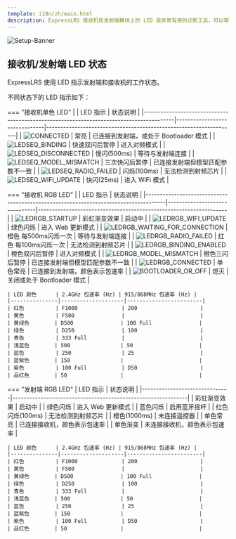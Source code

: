 ```yaml
---
template: i18n/zh/main.html
description: ExpressLRS 接收机和发射端模块上的 LED 是非常有用的诊断工具，可以帮助你判断设备当前状态。
---
```


![Setup-Banner](https://github.com/ExpressLRS/ExpressLRS-Hardware/raw/master/img/quick-start.png)

## 接收机/发射端 LED 状态

ExpressLRS 使用 LED 指示发射端和接收机的工作状态。

不同状态下的 LED 指示如下：

=== "接收机单色 LED"
    |                                                                                         | LED 指示                      | 状态说明                                                         |
    |-----------------------------------------------------------------------------------------|-------------------------------|-------------------------------------------------------------------|
    | ![CONNECTED](../assets/images/LED_ON.gif)                                               | 常亮                          | 已连接到发射端，或处于 Bootloader 模式                            |
    | ![LEDSEQ_BINDING](../assets/images/LEDSEQ_BINDING_10_10_10_100.gif)                     | 快速双闪后暂停                | 进入对频模式                                                      |
    | ![LEDSEQ_DISCONNECTED](../assets/images/LEDSEQ_DISCONNECTED_50_50.gif)                  |  慢闪(500ms)              | 等待与发射端连接                                                  |
    | ![LEDSEQ_MODEL_MISMATCH](../assets/images/LEDSEQ_MODEL_MISMATCH_10_10_10_10_10_100.gif) | 三次快闪后暂停                  | 已连接发射端但模型匹配参数不一致                                  |
    | ![LEDSEQ_RADIO_FAILED](../assets/images/LEDSEQ_RADIO_FAILED_20_100.gif)                 | 闪烁(100ms)                  | 无法检测到射频芯片                                                |
    | ![LEDSEQ_WIFI_UPDATE](../assets/images/LEDSEQ_WIFI_UPDATE_2_3.gif)                      | 快闪(25ms)              | 进入 WiFi 模式                                                    |

=== "接收机 RGB LED"
    |                                                                                     | LED 指示                      | 状态说明                                                         |
    |-------------------------------------------------------------------------------------|-------------------------------|-------------------------------------------------------------------|
    | ![LEDRGB_STARTUP](../assets/images/LEDSEQRGB_STARTUP.gif)                           | 彩虹渐变效果                  | 启动中                                                            |
    | ![LEDRGB_WIFI_UPDATE](../assets/images/LEDSEQRGB_WIFI_UPDATE.gif)                   | 绿色闪烁                      | 进入 Web 更新模式                                                 |
    | ![LEDRGB_WAITING_FOR_CONNECTION](../assets/images/LEDSEQRGB_WAITING_TO_CONNECT.gif) | 橙色 每500ms闪烁一次              | 等待与发射端连接                                                  |
    | ![LEDRGB_RADIO_FAILED](../assets/images/LEDSEQRGB_RADIO_FAILED.gif)                 | 红色 每100ms闪烁一次         | 无法检测到射频芯片                                                |
    | ![LEDRGB_BINDING_ENABLED](../assets/images/LEDSEQRGB_BINDING.gif)                   | 橙色双闪后暂停                | 进入对频模式                                                      |
    | ![LEDRGB_MODEL_MISMATCH](../assets/images/LEDSEQRGB_MODEL_MISMATCH.gif)             | 橙色三闪后暂停                | 已连接发射端但模型匹配参数不一致                                  |
    | ![LEDRGB_CONNECTED](../assets/images/LED_RGB_ON.png)                                | 单色常亮                      | 已连接到发射端，颜色表示包速率                                    |
    | ![BOOTLOADER_OR_OFF](../assets/images/LED_RGB_OFF.png)                              | 熄灭                          | 关闭或处于 Bootloader 模式                                        |

    | LED 颜色      | 2.4GHz 包速率 (Hz) | 915/868MHz 包速率 (Hz) |
    |---------------|--------------------|------------------------|
    | 红色          | F1000              | 200                    |
    | 黄色          | F500               |                        |
    | 黄绿色        | D500               | 100 Full               |
    | 绿色          | D250               | 100                    |
    | 青色          | 333 Full           |                        |
    | 浅蓝色        | 500                | 50                     |
    | 蓝色          | 250                | 25                     |
    | 蓝紫色        | 150                |                        |
    | 紫色          | 100 Full           | D50                    |
    | 品红色        | 50                 |                        |
    
=== "发射端 RGB LED"
    | LED 指示                      | 状态说明                                                     |
    |-------------------------------|--------------------------------------------------------------|
    | 彩虹渐变效果                  | 启动中                                                        |
    | 绿色闪烁                      | 进入 Web 更新模式                                             |
    | 蓝色闪烁                      | 启用蓝牙摇杆                                                  |
    | 红色闪烁(100ms)          | 无法检测到射频芯片                                            |
    | 橙色(1000ms)              | 未连接遥控器                                                  |
    | 单色常亮                      | 已连接接收机，颜色表示包速率                                  |
    | 单色渐变                      | 未连接接收机，颜色表示包速率                                  |

    | LED 颜色      | 2.4GHz 包速率 (Hz) | 915/868MHz 包速率 (Hz) |
    |---------------|--------------------|------------------------|
    | 红色          | F1000              | 200                    |
    | 黄色          | F500               |                        |
    | 黄绿色        | D500               | 100 Full               |
    | 绿色          | D250               | 100                    |
    | 青色          | 333 Full           |                        |
    | 浅蓝色        | 500                | 50                     |
    | 蓝色          | 250                | 25                     |
    | 蓝紫色        | 150                |                        |
    | 紫色          | 100 Full           | D50                    |
    | 品红色        | 50                 |                        |